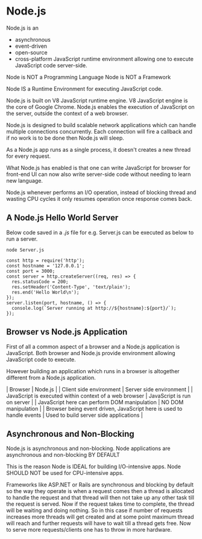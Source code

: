 #  Node.js


Node.js is an 
- asynchronous 
- event-driven 
- open-source
- cross-platform
JavaScript runtime environment allowing one to execute JavaScript code server-side.

Node is NOT a Programming Language
Node is NOT a Framework

Node IS a Runtime Environment for executing JavaScript code. 

Node.js is built on V8 JavaScript runtime engine.
V8 JavaScript engine is the core of Google Chrome.
Node.js enables the execution of JavaScript on the server, outside the context 
of a web browser.

Node.js is designed to build scalable network applications which can handle multiple
connections concurrently. Each connection will fire a callback and if no work is 
to be done then Node.js will sleep.

As a Node.js app runs as a single process, it doesn't creates a new thread for 
every request.

What Node.js has enabled is that one can write JavaScript for browser for front-end
UI can now also write server-side code without needing to learn new language.

Node.js whenever performs an I/O operation, instead of blocking thread and wasting
CPU cycles it only resumes operation once response comes back.


## A Node.js Hello World Server

Below code saved in a *.js* file for e.g. Server.js can be executed as below to 
run a server.

```
node Server.js
```

```
const http = require('http');
const hostname = '127.0.0.1';
const port = 3000;
const server = http.createServer((req, res) => {
  res.statusCode = 200;
  res.setHeader('Content-Type', 'text/plain');
  res.end('Hello World\n');
});
server.listen(port, hostname, () => {
  console.log(`Server running at http://${hostname}:${port}/`);
});
```

## Browser vs Node.js Application

First of all a common aspect of a browser and a Node.js application is JavaScript.
Both browser and Node.js provide environment allowing JavaScript code to execute.

However building an application which runs in a browser is altogether different
from a Node.js application.

| Browser                                                              | Node.js |
| Client side environment                                              | Server side environment |
| JavaScript is executed within context of a web browser               | JavaScript is run on server |
| JavaScript here can perform DOM manipulation                         | NO DOM manipulation  |
| Browser being event driven, JavaScript here is used to handle events | Used to build server side applications |


## Asynchronous and Non-Blocking

Node.js is asynchronous and non-blocking. 
Node applications are asynchronous and non-blocking BY DEFAULT

This is the reason Node is IDEAL for building I/O-intensive apps.
Node SHOULD NOT be used for CPU-intensive apps.

Frameworks like ASP.NET or Rails are synchronous and blocking by default so the
way they operate is when a request comes then a thread is allocated to handle the
request and that thread will then not take up any other task till the request is
served. Now if the request takes time to complete, the thread will be waiting and
doing nothing.
So in this case if number of requests increases more threads will get created and
at some point maximum thread will reach and further requests will have to wait till
a thread gets free. Now to serve more requests/clients one has to throw in more
hardware.
